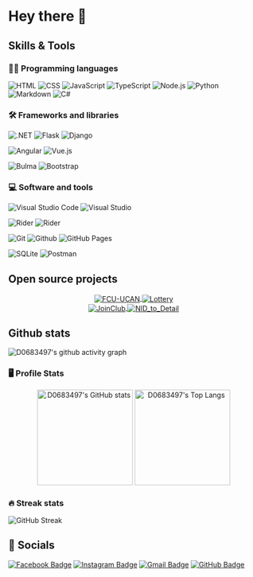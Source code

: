 # Hey there :wave:

<!-- https://github.com/ikatyang/emoji-cheat-sheet -->

## Skills & Tools

<!-- https://shields.io/ -->
<!-- https://simpleicons.org/ -->

### :man_technologist: Programming languages

![HTML](https://img.shields.io/badge/-HTML-E34F26?logo=html5&logoColor=white)
![CSS](https://img.shields.io/badge/-CSS-1572B6?logo=css3&logoColor=white)
![JavaScript](https://img.shields.io/badge/-JavaScript-F7DF1E?logo=javascript&logoColor=white)
![TypeScript](https://img.shields.io/badge/TypeScript-3178C6.svg?logo=typescript&logoColor=white)
![Node.js](https://img.shields.io/badge/Node.js-339933.svg?logo=nodedotjs&logoColor=white)
![Python](https://img.shields.io/badge/Python-3776AB.svg?logo=python&logoColor=white)
![Markdown](https://img.shields.io/badge/Markdown-000000.svg?logo=markdown&logoColor=white)
![C#](https://img.shields.io/badge/C%23-239120.svg?&logo=csharp&logoColor=white)

### :hammer_and_wrench: Frameworks and libraries

![.NET](https://img.shields.io/badge/-.NET-512BD4?logo=dotnet&logoColor=white)
![Flask](https://img.shields.io/badge/-Flask-000000?logo=flask&logoColor=white)
![Django](https://img.shields.io/badge/-Django-092E20?logo=django&logoColor=white)

![Angular](https://img.shields.io/badge/-Angular-DD0031?logo=angular&logoColor=white)
![Vue.js](https://img.shields.io/badge/-Vue.js-42B883?logo=vuedotjs&logoColor=white)

![Bulma](https://img.shields.io/badge/Bulma-00D1B2.svg?logo=bulma&logoColor=white)
![Bootstrap](https://img.shields.io/badge/Bootstrap-7952B3.svg?logo=bootstrap&logoColor=white)

### :computer: Software and tools

![Visual Studio Code](https://img.shields.io/badge/Visual%20Studio%20Code-007ACC.svg?logo=visualstudiocode&logoColor=white)
![Visual Studio](https://img.shields.io/badge/Visual%20Studio-5C2D91.svg?logo=visualstudio&logoColor=white)

![Rider](https://img.shields.io/badge/Rider-000000.svg?logo=rider&logoColor=white)
![Rider](https://img.shields.io/badge/WebStorm-000000.svg?logo=webstorm&logoColor=white)

![Git](https://img.shields.io/badge/-Git-F05032?logo=Git&logoColor=white)
![Github](https://img.shields.io/badge/-Github-181717?logo=GitHub&logoColor=white)
![GitHub Pages](https://img.shields.io/badge/GitHub%20Pages-222222.svg?logo=githubpages&logoColor=white)

![SQLite](https://img.shields.io/badge/SQLite-003B57.svg?logo=sqlite&logoColor=white)
![Postman](https://img.shields.io/badge/Postman-FF6C37?logo=postman&logoColor=white)

## Open source projects

<!-- https://github.com/anuraghazra/github-readme-stats -->

<div align=center>
    <a href="https://github.com/fcu-ssc/fcu-ucan">
        <img align="center" src="https://github-readme-stats.vercel.app/api/pin/?username=fcu-ssc&repo=fcu-ucan&theme=github_dark&show_owner=true" alt="FCU-UCAN" />
    </a>
    <a href="https://github.com/D0683497/Lottery">
        <img align="center" src="https://github-readme-stats.vercel.app/api/pin/?username=D0683497&repo=Lottery&theme=github_dark&show_owner=true" alt="Lottery" />
    </a>
</div>

<div align=center>
    <a href="https://github.com/D0683497/JoinClub">
        <img align="center" src="https://github-readme-stats.vercel.app/api/pin/?username=D0683497&repo=JoinClub&theme=github_dark&show_owner=true" alt="JoinClub" />
    </a>
    <a href="https://github.com/D0683497/NID_to_Detail">
        <img align="center" src="https://github-readme-stats.vercel.app/api/pin/?username=D0683497&repo=NID_to_Detail&theme=github_dark&show_owner=true" alt="NID_to_Detail" />
    </a>
</div>

## Github stats

<!-- https://github.com/ashutosh00710/github-readme-activity-graph -->
![D0683497's github activity graph](https://activity-graph.herokuapp.com/graph?username=D0683497&theme=react-dark)

### :desktop_computer: Profile Stats

<!-- https://github.com/anuraghazra/github-readme-stats -->

<div align=center>
    <img height="192px" src="https://github-readme-stats.vercel.app/api?username=D0683497&show_icons=true&theme=github_dark" alt="D0683497's GitHub stats" />
    <img height="192px" src="https://github-readme-stats.vercel.app/api/top-langs/?username=D0683497&theme=github_dark&layout=compact" alt="D0683497's Top Langs" />
</div>

### :fire: Streak stats

<!-- https://github.com/denvercoder1/github-readme-streak-stats -->

![GitHub Streak](https://github-readme-streak-stats.herokuapp.com/?user=D0683497&theme=react&date_format=[Y/]n/j)

## :handshake: Socials

<!-- https://shields.io/ -->
<!-- https://simpleicons.org/ -->

[![Facebook Badge](https://img.shields.io/badge/-Facebook-blue?style=flat-square&logo=Facebook&logoColor=white&link=https://www.facebook.com/k139215130/)](https://www.facebook.com/k139215130/)
[![Instagram Badge](https://img.shields.io/badge/-Instagram-e4405f?style=flat-square&logo=Instagram&logoColor=white)](https://www.instagram.com/k139215130/)
[![Gmail Badge](https://img.shields.io/badge/-Gmail-c14438?style=flat-square&logo=Gmail&logoColor=white&link=mailto:ff129043923@gmail.com)](mailto:ff129043923@gmail.com)
[![GitHub Badge](https://img.shields.io/badge/-GitHub-181717?style=flat-square&logo=GitHub&logoColor=white&link=https://github.com/D0683497/)](https://github.com/D0683497/)

<!-- [![Linkedin Badge](https://img.shields.io/badge/-Linkedin-blue?style=flat-square&logo=Linkedin&logoColor=white&link=)]() -->
<!-- [![Stack Overflow Badge](https://img.shields.io/badge/-Stack%20Overflow-FE7A16?logo=Stack-Overflow&logoColor=white&link=)]() -->
